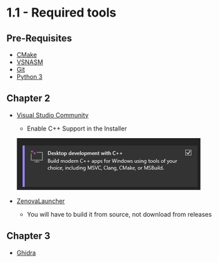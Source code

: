 # 1.1 - Required tools

## Pre-Requisites
- [CMake](https://cmake.org/download/)
- [VSNASM](https://github.com/ShiftMediaProject/VSNASM/)
- [Git](https://git-scm.com/downloads)
- [Python 3](https://www.python.org/downloads/)

## Chapter 2
- [Visual Studio Community](https://visualstudio.microsoft.com/vs/community/)
    - Enable C++ Support in the Installer

    ![](./images/1.1/cpp_option.png)

- [ZenovaLauncher](https://github.com/MinecraftZenova/ZenovaLauncher)
    - You will have to build it from source, not download from releases


## Chapter 3
- [Ghidra](https://ghidra-sre.org/)

